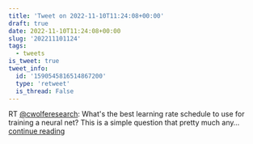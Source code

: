 ```yaml
---
title: 'Tweet on 2022-11-10T11:24:08+00:00'
draft: true
date: 2022-11-10T11:24:08+00:00
slug: '202211101124'
tags:
  - tweets
is_tweet: true
tweet_info:
  id: '1590545816514867200'
  type: 'retweet'
  is_thread: False
---
```




RT [@cwolferesearch](https://x.com/cwolferesearch): What's the best learning rate schedule to use for training a neural net? This is a simple question that pretty much any… [continue reading](https://x.com/sytelus/status/1590545816514867200)
